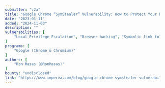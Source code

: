 ```yaml
---
submitter: "c2a"
title: "Google Chrome “SymStealer” Vulnerability: How to Protect Your Files from Being Stolen"
date: "2023-01-11"
added: "2024-11-03"
description: ""
vulnerabilities: [
    "Local Privilege Escalation", "Browser hacking", "Symbolic link following"
]
programs: [
    "Google (Chrome & Chromium)"
]
authors: [
    "Ron Masas (@RonMasas)"
]
bounty: "undisclosed"
link: "https://www.imperva.com/blog/google-chrome-symstealer-vulnerability/"
---
```




